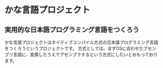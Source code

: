 # かな言語プロジェクト
## 実用的な日本語プログラミング言語をつくろう

かな言語プロジェクトはネイティブコンパイル方式の日本語プログラミング言語をつくろうというプロジェクトです。
方式としては、まずOSに合わせたアセンブリ言語に、変換したうえでアセンブラするという方式にしたいとおもっております。

